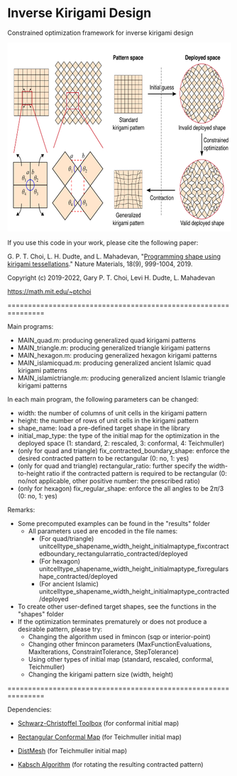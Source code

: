 # Inverse Kirigami Design
Constrained optimization framework for inverse kirigami design

<img src = "https://github.com/garyptchoi/inverse-kirigami-design/blob/main/inverse-kirigami-design.png" width="680" height="425" />

If you use this code in your work, please cite the following paper:

G. P. T. Choi, L. H. Dudte, and L. Mahadevan, 
"[Programming shape using kirigami tessellations](https://doi.org/10.1038/s41563-019-0452-y)." Nature Materials, 18(9), 999-1004, 2019.

Copyright (c) 2019-2022, Gary P. T. Choi, Levi H. Dudte, L. Mahadevan

https://math.mit.edu/~ptchoi

===============================================================

Main programs:
* MAIN_quad.m: producing generalized quad kirigami patterns
* MAIN_triangle.m: producing generalized triangle kirigami patterns
* MAIN_hexagon.m: producing generalized hexagon kirigami patterns
* MAIN_islamicquad.m: producing generalized ancient Islamic quad kirigami patterns
* MAIN_islamictriangle.m: producing generalized ancient Islamic triangle kirigami patterns

In each main program, the following parameters can be changed:
* width: the number of columns of unit cells in the kirigami pattern
* height: the number of rows of unit cells in the kirigami pattern
* shape_name: load a pre-defined target shape in the library
* initial_map_type: the type of the initial map for the optimization in the deployed space (1: standard, 2: rescaled, 3: conformal, 4: Teichmuller)
* (only for quad and triangle) fix_contracted_boundary_shape: enforce the desired contracted pattern to be rectangular (0: no, 1: yes)
* (only for quad and triangle) rectangular_ratio: further specify the width-to-height ratio if the contracted pattern is required to be rectangular (0:  no/not applicable, other positive number: the prescribed ratio)
* (only for hexagon) fix_regular_shape: enforce the all angles to be $2\pi/3$ (0: no, 1: yes)


Remarks:
* Some precomputed examples can be found in the "results" folder
  * All parameters used are encoded in the file names:
     * (For quad/triangle) unitcelltype_shapename_width_height_initialmaptype_fixcontractedboundary_rectangularratio_contracted/deployed
     * (For hexagon) unitcelltype_shapename_width_height_initialmaptype_fixregularshape_contracted/deployed
     * (For ancient Islamic) unitcelltype_shapename_width_height_initialmaptype_contracted/deployed
* To create other user-defined target shapes, see the functions in the "shapes" folder 
* If the optimization terminates prematurely or does not produce a desirable pattern, please try:
  * Changing the algorithm used in fmincon (sqp or interior-point)
  * Changing other fmincon parameters (MaxFunctionEvaluations, MaxIterations, ConstraintTolerance, StepTolerance)
  * Using other types of initial map (standard, rescaled, conformal, Teichmuller)
  * Changing the kirigami pattern size (width, height)
  
===============================================================

Dependencies:

* [Schwarz-Christoffel Toolbox](https://github.com/tobydriscoll/sc-toolbox) (for conformal initial map)

* [Rectangular Conformal Map](https://github.com/garyptchoi/rectangular-conformal-map) (for Teichmuller initial map)

* [DistMesh](http://persson.berkeley.edu/distmesh/) (for Teichmuller initial map)

* [Kabsch Algorithm](https://www.mathworks.com/matlabcentral/fileexchange/25746-kabsch-algorithm) (for rotating the resulting contracted pattern)
